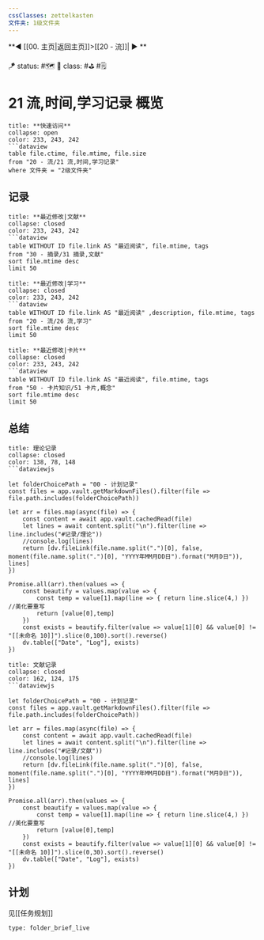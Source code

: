 ```yaml
---
cssClasses: zettelkasten
文件夹: 1级文件夹
---
```


**◀️ [[00. 主页|返回主页]]>[[20 - 流]]| ▶️ **

🪁 status: #🗺️ 
🎏 class:  #⛳ #🗒️ 

# 21 流,时间,学习记录 概览
```ad-todo
title: **快速访问**
collapse: open
color: 233, 243, 242
```dataview
table file.ctime, file.mtime, file.size
from "20 - 流/21 流,时间,学习记录"
where 文件夹 = "2级文件夹"
```

## 记录

```ad-todo
title: **最近修改|文献**
collapse: closed
color: 233, 243, 242
```dataview
table WITHOUT ID file.link AS "最近阅读", file.mtime, tags
from "30 - 摘录/31 摘录,文献"
sort file.mtime desc
limit 50
```

```ad-todo
title: **最近修改|学习**
collapse: closed
color: 233, 243, 242
```dataview
table WITHOUT ID file.link AS "最近阅读" ,description, file.mtime, tags
from "20 - 流/26 流,学习"
sort file.mtime desc
limit 50
```

```ad-todo
title: **最近修改|卡片**
collapse: closed
color: 233, 243, 242
```dataview
table WITHOUT ID file.link AS "最近阅读", file.mtime, tags
from "50 - 卡片知识/51 卡片,概念"
sort file.mtime desc
limit 50
```

## 总结
```ad-todo
title: 理论记录
collapse: closed
color: 138, 78, 148
```dataviewjs

let folderChoicePath = "00 - 计划记录"
const files = app.vault.getMarkdownFiles().filter(file => file.path.includes(folderChoicePath))

let arr = files.map(async(file) => { 
    const content = await app.vault.cachedRead(file) 
    let lines = await content.split("\n").filter(line => line.includes("#记录/理论")) 
    //console.log(lines) 
    return [dv.fileLink(file.name.split(".")[0], false, moment(file.name.split(".")[0], "YYYY年MM月DD日").format("M月D日")), lines] 
}) 

Promise.all(arr).then(values => { 
    const beautify = values.map(value => { 
        const temp = value[1].map(line => { return line.slice(4,) }) //美化要重写
        return [value[0],temp] 
    }) 
    const exists = beautify.filter(value => value[1][0] && value[0] != "[[未命名 10]]").slice(0,100).sort().reverse()
    dv.table(["Date", "Log"], exists)
})
```

```ad-todo
title: 文献记录
collapse: closed
color: 162, 124, 175
```dataviewjs

let folderChoicePath = "00 - 计划记录"
const files = app.vault.getMarkdownFiles().filter(file => file.path.includes(folderChoicePath))

let arr = files.map(async(file) => { 
    const content = await app.vault.cachedRead(file) 
    let lines = await content.split("\n").filter(line => line.includes("#记录/文献")) 
    //console.log(lines) 
    return [dv.fileLink(file.name.split(".")[0], false, moment(file.name.split(".")[0], "YYYY年MM月DD日").format("M月D日")), lines] 
}) 

Promise.all(arr).then(values => { 
    const beautify = values.map(value => { 
        const temp = value[1].map(line => { return line.slice(4,) }) //美化要重写
        return [value[0],temp] 
    }) 
    const exists = beautify.filter(value => value[1][0] && value[0] != "[[未命名 10]]").slice(0,30).sort().reverse()
    dv.table(["Date", "Log"], exists)
})
```
## 计划
见[[任务规划]]

```ccard
type: folder_brief_live
```

